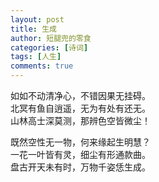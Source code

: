 ```yaml
---
layout: post
title: 生成
author: 短腿兜的零食
categories: [诗词]
tags: [人生]
comments: true
---
```

如如不动清净心，不错因果无挂碍。  
北冥有鱼自逍遥，无为有处有还无。  
山林高士深莫测，那辨色空皆微尘！  

既然空性无一物，何来缘起生明慧？  
一花一叶皆有灵，细尘有形通款曲。  
盘古开天未有时，万物千姿恁生成。  